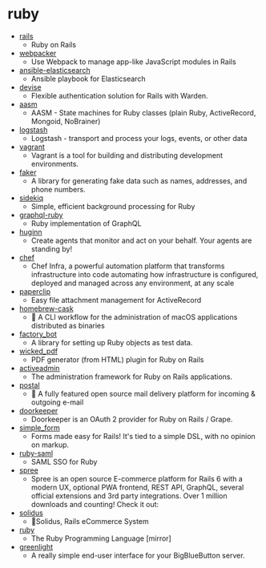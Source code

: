 # ruby
- [rails](https://github.com/rails/rails)
  - Ruby on Rails
- [webpacker](https://github.com/rails/webpacker)
  - Use Webpack to manage app-like JavaScript modules in Rails
- [ansible-elasticsearch](https://github.com/elastic/ansible-elasticsearch)
  - Ansible playbook for Elasticsearch
- [devise](https://github.com/heartcombo/devise)
  - Flexible authentication solution for Rails with Warden.
- [aasm](https://github.com/aasm/aasm)
  - AASM - State machines for Ruby classes (plain Ruby, ActiveRecord, Mongoid, NoBrainer)
- [logstash](https://github.com/elastic/logstash)
  - Logstash - transport and process your logs, events, or other data
- [vagrant](https://github.com/hashicorp/vagrant)
  - Vagrant is a tool for building and distributing development environments.
- [faker](https://github.com/faker-ruby/faker)
  - A library for generating fake data such as names, addresses, and phone numbers.
- [sidekiq](https://github.com/mperham/sidekiq)
  - Simple, efficient background processing for Ruby
- [graphql-ruby](https://github.com/rmosolgo/graphql-ruby)
  - Ruby implementation of GraphQL
- [huginn](https://github.com/huginn/huginn)
  - Create agents that monitor and act on your behalf. Your agents are standing by!
- [chef](https://github.com/chef/chef)
  - Chef Infra, a powerful automation platform that transforms infrastructure into code automating how infrastructure is configured, deployed and managed across any environment, at any scale
- [paperclip](https://github.com/thoughtbot/paperclip)
  - Easy file attachment management for ActiveRecord
- [homebrew-cask](https://github.com/Homebrew/homebrew-cask)
  - 🍻 A CLI workflow for the administration of macOS applications distributed as binaries
- [factory_bot](https://github.com/thoughtbot/factory_bot)
  - A library for setting up Ruby objects as test data.
- [wicked_pdf](https://github.com/mileszs/wicked_pdf)
  - PDF generator (from HTML) plugin for Ruby on Rails
- [activeadmin](https://github.com/activeadmin/activeadmin)
  - The administration framework for Ruby on Rails applications.
- [postal](https://github.com/postalhq/postal)
  - 📨 A fully featured open source mail delivery platform for incoming & outgoing e-mail
- [doorkeeper](https://github.com/doorkeeper-gem/doorkeeper)
  - Doorkeeper is an OAuth 2 provider for Ruby on Rails / Grape.
- [simple_form](https://github.com/heartcombo/simple_form)
  - Forms made easy for Rails! It's tied to a simple DSL, with no opinion on markup.
- [ruby-saml](https://github.com/onelogin/ruby-saml)
  - SAML SSO for Ruby
- [spree](https://github.com/spree/spree)
  - Spree is an open source E-commerce platform for Rails 6 with a modern UX, optional PWA frontend, REST API, GraphQL, several official extensions and 3rd party integrations. Over 1 million downloads and counting! Check it out:
- [solidus](https://github.com/solidusio/solidus)
  - 🛒Solidus, Rails eCommerce System
- [ruby](https://github.com/ruby/ruby)
  - The Ruby Programming Language [mirror]
- [greenlight](https://github.com/bigbluebutton/greenlight)
  - A really simple end-user interface for your BigBlueButton server.

